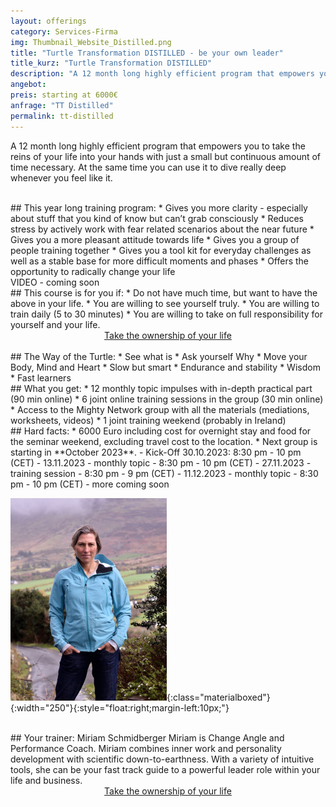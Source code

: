 ```yaml
---
layout: offerings
category: Services-Firma
img: Thumbnail_Website_Distilled.png
title: "Turtle Transformation DISTILLED - be your own leader"
title_kurz: "Turtle Transformation DISTILLED"
description: "A 12 month long highly efficient program that empowers you to take the reins of your life into your hands with just a small but continuous amount of time necessary."
angebot:
preis: starting at 6000€
anfrage: "TT Distilled"
permalink: tt-distilled
---
```


A 12 month long highly efficient program that empowers you to take the reins of your life into your hands with just a small but continuous amount of time necessary. At the same time you can use it to dive really deep whenever you feel like it.

<br>
## This year long training program:
* Gives you more clarity - especially about stuff that you kind of know but can’t grab consciously
* Reduces stress by actively work with fear related scenarios about the near future
* Gives you a more pleasant attitude towards life
* Gives you a group of people training together
* Gives you a tool kit for everyday challenges as well as a stable base for more difficult moments and phases
* Offers the opportunity to radically change your life

<br>
VIDEO - coming soon

<br>
## This course is for you if:
* Do not have much time, but want to have the above in your life.
* You are willing to see yourself truly.
* You are willing to train daily (5 to 30 minutes)
* You are willing to take on full responsibility for yourself and your life.

<br>
<center>
<!-- MeetFox static button start -->
<link href="https://app.meetfox.com/assets/styles/popup.css" rel="stylesheet" />
<script src="https://app.meetfox.com/assets/libs/popup.min.js" type="text/javascript"></script>
<a href="" class="btn btn-primary btn-xl text-uppercase js-scroll-trigger" onclick="MeetFox.initStaticButton({ url: 'https://meetfox.com/de/e/turtletrafo/borderless' });return false;">Take the ownership of your life</a>
<!-- MeetFox static button end -->
</center>

<br>
## The Way of the Turtle:
* See what is
* Ask yourself Why
* Move your Body, Mind and Heart
* Slow but smart
* Endurance and stability
* Wisdom
* Fast learners

<br>
## What you get:
* 12 monthly topic impulses with in-depth practical part (90 min online)
* 6  joint online training sessions in the group (30 min online)
* Access to the Mighty Network group with all the materials (mediations, worksheets, videos)
* 1 joint training weekend (probably in Ireland)

<br>
## Hard facts:
* 6000 Euro including cost for overnight stay and food for the seminar weekend, excluding travel cost to the location.
* Next group is starting in **October 2023**.
  - Kick-Off 30.10.2023: 8:30 pm - 10 pm (CET)
  - 13.11.2023 - monthly topic - 8:30 pm - 10 pm (CET)
  - 27.11.2023 - training session - 8:30 pm - 9 pm (CET)
  - 11.12.2023 - monthly topic - 8:30 pm - 10 pm (CET)
  - more coming soon

![Miriam](/img/miriam2023.jpg){:class="materialboxed"}{:width="250"}{:style="float:right;margin-left:10px;"}

<br>
## Your trainer: Miriam Schmidberger
Miriam is Change Angle and Performance Coach. Miriam combines inner work and personality development with scientific down-to-earthness. With a variety of intuitive tools, she can be your fast track guide to a powerful leader role within your life and business.

<br>
<center>
<!-- MeetFox static button start -->
<link href="https://app.meetfox.com/assets/styles/popup.css" rel="stylesheet" />
<script src="https://app.meetfox.com/assets/libs/popup.min.js" type="text/javascript"></script>
<a href="" class="btn btn-primary btn-xl text-uppercase js-scroll-trigger" onclick="MeetFox.initStaticButton({ url: 'https://meetfox.com/de/e/turtletrafo/borderless' });return false;">Take the ownership of your life</a>
<!-- MeetFox static button end -->
</center>
